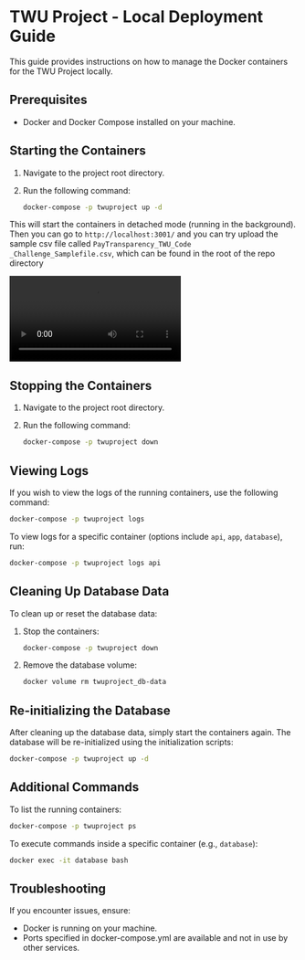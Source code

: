 # TWU Project - Local Deployment Guide

This guide provides instructions on how to manage the Docker containers for the TWU Project locally.

## Prerequisites

- Docker and Docker Compose installed on your machine.

## Starting the Containers

1. Navigate to the project root directory.
2. Run the following command:

   ```bash
   docker-compose -p twuproject up -d
   ``` 
This will start the containers in detached mode (running in the background).
Then you can go to `http://localhost:3001/` and you can try upload the sample csv file called `PayTransparency_TWU_Code _Challenge_Samplefile.csv`, which can be found in the root of the repo directory

![Demo Video](demo.mov)

## Stopping the Containers

1. Navigate to the project root directory.
2. Run the following command:

   ```bash
   docker-compose -p twuproject down
   ```  
## Viewing Logs
If you wish to view the logs of the running containers, use the following command:

   ```bash
   docker-compose -p twuproject logs
   ``` 
To view logs for a specific container (options include `api`, `app`, `database`), run:

   ```bash
   docker-compose -p twuproject logs api
   ``` 

## Cleaning Up Database Data
To clean up or reset the database data:
1. Stop the containers:
   ```bash
   docker-compose -p twuproject down
   ``` 
2. Remove the database volume:
   ```bash
   docker volume rm twuproject_db-data
   ```

## Re-initializing the Database
After cleaning up the database data, simply start the containers again. The database will be re-initialized using the initialization scripts:
   ```bash
   docker-compose -p twuproject up -d
   ```

## Additional Commands
To list the running containers:
   ```bash
   docker-compose -p twuproject ps
   ```
To execute commands inside a specific container (e.g., `database`):
   ```bash
   docker exec -it database bash
   ```

## Troubleshooting
If you encounter issues, ensure:

- Docker is running on your machine.
- Ports specified in docker-compose.yml are available and not in use by other services.